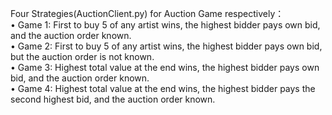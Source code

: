 Four Strategies(AuctionClient.py) for Auction Game respectively：  
• Game 1: First to buy 5 of any artist wins, the highest bidder pays own bid, and the auction order known.  
• Game 2: First to buy 5 of any artist wins, the highest bidder pays own bid, but the auction order is not
known.  
• Game 3: Highest total value at the end wins, the highest bidder pays own bid, and the auction order
known.  
• Game 4: Highest total value at the end wins, the highest bidder pays the second highest bid, and the
auction order known.  